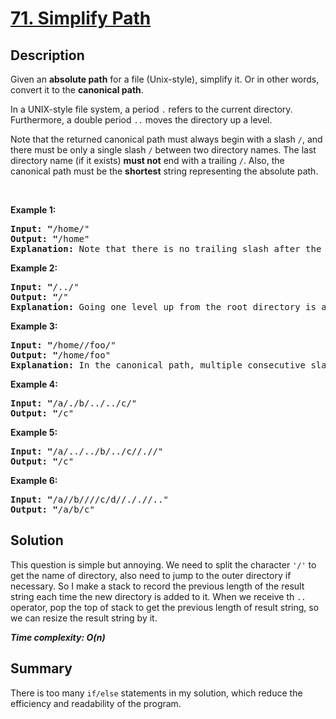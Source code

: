 # [71. Simplify Path](https://leetcode.com/problems/simplify-path/)

## Description

<div class="content__u3I1 question-content__JfgR"><div><p>Given an <strong>absolute path</strong> for a file (Unix-style), simplify it. Or in other words, convert it to the <strong>canonical path</strong>.</p>

<p>In a UNIX-style file system, a period <code>.</code>&nbsp;refers to the current directory. Furthermore, a double period <code>..</code>&nbsp;moves the directory up a level.</p>

<p>Note that the returned canonical path must always begin&nbsp;with a slash <code>/</code>, and there must be only a single slash <code>/</code>&nbsp;between two directory names.&nbsp;The last directory name (if it exists) <b>must not</b>&nbsp;end with a trailing <code>/</code>. Also, the canonical path must be the <strong>shortest</strong> string&nbsp;representing the absolute path.</p>

<p>&nbsp;</p>

<p><strong>Example 1:</strong></p>

<pre><strong>Input: "</strong><span id="example-input-1-1">/home/"</span>
<strong>Output: "</strong><span id="example-output-1">/home"
<strong>Explanation:</strong> Note that there is no trailing slash after the last directory name.</span>
</pre>

<p><strong>Example 2:</strong></p>

<pre><strong>Input: "</strong><span id="example-input-1-1">/../"</span>
<strong>Output: "</strong><span id="example-output-1">/"</span>
<strong>Explanation:</strong> Going one level up from the root directory is a no-op, as the root level is the highest level you can go.
</pre>

<p><strong>Example 3:</strong></p>

<pre><strong>Input: "</strong><span id="example-input-1-1">/home//foo/"</span>
<strong>Output: "</strong><span id="example-output-1">/home/foo"</span>
<strong>Explanation: </strong>In the canonical path, multiple consecutive slashes are replaced by a single one.
</pre>

<p><strong>Example 4:</strong></p>

<pre><strong>Input: "</strong><span id="example-input-1-1">/a/./b/../../c/"</span>
<strong>Output: "</strong><span id="example-output-1">/c"</span>
</pre>

<p><strong>Example 5:</strong></p>

<pre><strong>Input: "</strong><span id="example-input-1-1">/a/../../b/../c//.//"</span>
<strong>Output: "</strong><span id="example-output-1">/c"</span>
</pre>

<p><strong>Example 6:</strong></p>

<pre><strong>Input: "</strong><span id="example-input-1-1">/a//b////c/d//././/.."</span>
<strong>Output: "</strong><span id="example-output-1">/a/b/c"</span>
</pre>
</div></div>

## Solution
This question is simple but annoying. We need to split the character `'/'` to get the name of directory, also need to jump to the outer directory if necessary. So I make a stack to record the previous length of the result string each time the new directory is added to it.  When we receive th `..` operator, pop the top of stack to get the previous length of result string, so we can resize the result string by it.

_**Time complexity: O(n)**_

## Summary
There is too many `if/else` statements in my solution, which reduce the efficiency and readability of the program.
